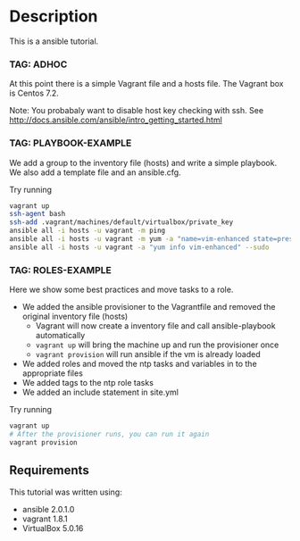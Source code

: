 Description
=========

This is a ansible tutorial.

### TAG: ADHOC
At this point there is a simple Vagrant file and a hosts file.  The Vagrant box is Centos 7.2.

Note:  You probabaly want to disable host key checking with ssh.
See http://docs.ansible.com/ansible/intro_getting_started.html

### TAG: PLAYBOOK-EXAMPLE

We add a group to the inventory file (hosts) and write a simple playbook.
We also add a template file and an ansible.cfg.

Try running
```bash
vagrant up
ssh-agent bash
ssh-add .vagrant/machines/default/virtualbox/private_key
ansible all -i hosts -u vagrant -m ping
ansible all -i hosts -u vagrant -m yum -a "name=vim-enhanced state=present" --sudo
ansible all -i hosts -u vagrant -a "yum info vim-enhanced" --sudo
```

### TAG: ROLES-EXAMPLE

Here we show some best practices and move tasks to a role.

- We added the ansible provisioner to the Vagrantfile and removed the original inventory file (hosts)
  - Vagrant will now create a inventory file and call ansible-playbook automatically
  - `vagrant up` will bring the machine up and run the provisioner once
  - `vagrant provision` will run ansible if the vm is already loaded
- We added roles and moved the ntp tasks and variables in to the appropriate files
- We added tags to the ntp role tasks
- We added an include statement in site.yml

Try running
```bash
vagrant up
# After the provisioner runs, you can run it again
vagrant provision
```

Requirements
------------
This tutorial was written using:
* ansible 2.0.1.0
* vagrant 1.8.1
* VirtualBox 5.0.16


